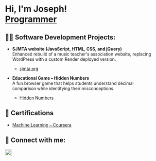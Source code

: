 <h1>Hi, I'm Joseph! <br/><a href="https://github.com/josephmathew0">Programmer</a>

<h2>👨‍💻 Software Development Projects:</h2>

- <b>SJMTA website (JavaScript, HTML, CSS, and jQuery)</b>  
  Enhanced rebuild of a music teacher's association website, replacing WordPress with a custom Render deployed version.  
  - [sjmta.org](https://sjmta.org/) 

- <b>Educational Game – Hidden Numbers</b>  
  A fun browser game that helps students understand decimal comparison while identifying their misconceptions.  
  - [Hidden Numbers](https://josephmathew0.github.io/HiddenNumbers-Game/)


<h2>📝 Certifications</h2>

- [Machine Learning – Coursera](link)

<h2> 🤳 Connect with me:</h2>

[<img align="left" alt="JosephMathew | LinkedIn" width="22px" src="https://cdn.jsdelivr.net/npm/simple-icons@v3/icons/linkedin.svg" />][linkedin]

[linkedin]: https://linkedin.com/in/josephmathew0
